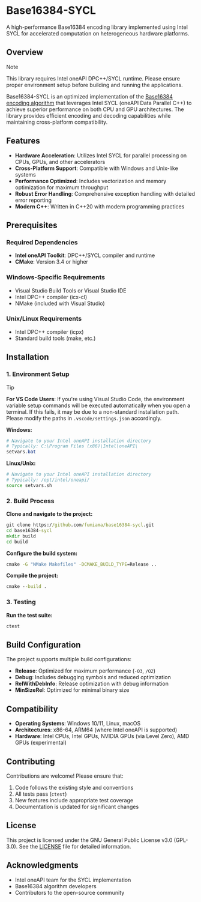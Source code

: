 # Base16384-SYCL

A high-performance Base16384 encoding library implemented using Intel SYCL for accelerated computation on heterogeneous hardware platforms.

## Overview

> [!Note]
> This library requires Intel oneAPI DPC++/SYCL runtime. Please ensure proper environment setup before building and running the applications.

Base16384-SYCL is an optimized implementation of the [Base16384 encoding algorithm](https://github.com/fumiama/base16384) that leverages Intel SYCL (oneAPI Data Parallel C++) to achieve superior performance on both CPU and GPU architectures. The library provides efficient encoding and decoding capabilities while maintaining cross-platform compatibility.

## Features

- **Hardware Acceleration**: Utilizes Intel SYCL for parallel processing on CPUs, GPUs, and other accelerators
- **Cross-Platform Support**: Compatible with Windows and Unix-like systems
- **Performance Optimized**: Includes vectorization and memory optimization for maximum throughput
- **Robust Error Handling**: Comprehensive exception handling with detailed error reporting
- **Modern C++**: Written in C++20 with modern programming practices

## Prerequisites

### Required Dependencies

- **Intel oneAPI Toolkit**: DPC++/SYCL compiler and runtime
- **CMake**: Version 3.4 or higher

### Windows-Specific Requirements

- Visual Studio Build Tools or Visual Studio IDE
- Intel DPC++ compiler (icx-cl)
- NMake (included with Visual Studio)

### Unix/Linux Requirements

- Intel DPC++ compiler (icpx)
- Standard build tools (make, etc.)

## Installation

### 1. Environment Setup

> [!Tip]
> **For VS Code Users**: If you're using Visual Studio Code, the environment variable setup commands will be executed automatically when you open a terminal. If this fails, it may be due to a non-standard installation path. Please modify the paths in `.vscode/settings.json` accordingly.

**Windows:**

```powershell
# Navigate to your Intel oneAPI installation directory
# Typically: C:\Program Files (x86)\Intel\oneAPI\
setvars.bat
```

**Linux/Unix:**

```bash
# Navigate to your Intel oneAPI installation directory
# Typically: /opt/intel/oneapi/
source setvars.sh
```

### 2. Build Process

**Clone and navigate to the project:**

```cmd
git clone https://github.com/fumiama/base16384-sycl.git
cd base16384-sycl
mkdir build
cd build
```

**Configure the build system:**

```cmd
cmake -G "NMake Makefiles" -DCMAKE_BUILD_TYPE=Release ..
```

**Compile the project:**

```cmd
cmake --build .
```

### 3. Testing

**Run the test suite:**

```cmd
ctest
```

## Build Configuration

The project supports multiple build configurations:

- **Release**: Optimized for maximum performance (`-O3`, `/O2`)
- **Debug**: Includes debugging symbols and reduced optimization
- **RelWithDebInfo**: Release optimization with debug information
- **MinSizeRel**: Optimized for minimal binary size

## Compatibility

- **Operating Systems**: Windows 10/11, Linux, macOS
- **Architectures**: x86-64, ARM64 (where Intel oneAPI is supported)
- **Hardware**: Intel CPUs, Intel GPUs, NVIDIA GPUs (via Level Zero), AMD GPUs (experimental)

## Contributing

Contributions are welcome! Please ensure that:

1. Code follows the existing style and conventions
2. All tests pass (`ctest`)
3. New features include appropriate test coverage
4. Documentation is updated for significant changes

## License

This project is licensed under the GNU General Public License v3.0 (GPL-3.0). See the [LICENSE](LICENSE) file for detailed information.

## Acknowledgments

- Intel oneAPI team for the SYCL implementation
- Base16384 algorithm developers
- Contributors to the open-source community
